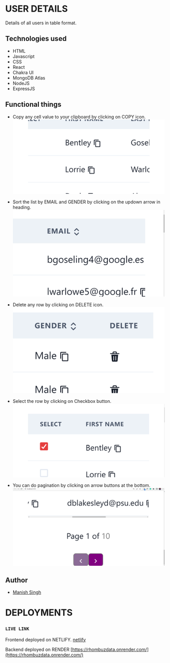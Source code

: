 # USER DETAILS

Details of all users in table format.

## Technologies used

- HTML
- Javascript
- CSS
- React
- Chakra UI
- MongoDB Atlas
- NodeJS
- ExpressJS

## Functional things

- Copy any cell value to your clipboard by clicking on COPY icon.
![](./src/assets/copy.png)

- Sort the list by EMAIL and GENDER by clicking on the updown arrow in heading.
![](./src/assets/sort.png)

- Delete any row by clicking on DELETE icon.
![](./src/assets/delete.png)

- Select the row by clicking on Checkbox button.
![](./src/assets/select.png)

- You can do pagination by clicking on arrow buttons at the bottom.
![](./src/assets/pagination.png)


## Author

- [Manish Singh](https://github.com/ManishSingh64)

# DEPLOYMENTS

### `LIVE LINK`
Frontend deployed on NETLIFY.
[netlify](https://github.com/)

Backend deployed on RENDER
[https://rhombuzdata.onrender.com/](https://rhombuzdata.onrender.com/)
